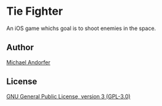 # Tie Fighter

An iOS game whichs goal is to shoot enemies in the space.

## Author

[Michael Andorfer](mailto:mandorfer.mmt-b2014@fh-salzburg.ac.at)

## License

[GNU General Public License, version 3 (GPL-3.0)](https://opensource.org/licenses/GPL-3.0)
